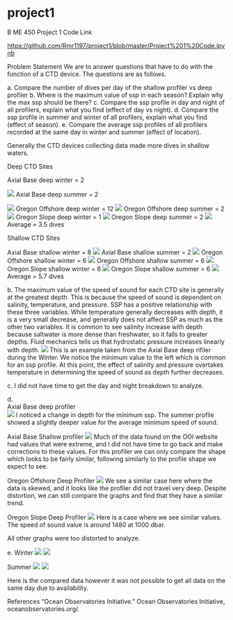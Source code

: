 # project1
B ME 450 Project 1
Code Link

https://github.com/Rmr1197/project1/blob/master/Project%201%20Code.ipynb

Problem Statement
We are to answer questions that have to do with the function of a CTD device. The questions are as follows.

a. Compare the number of dives per day of the shallow profiler vs deep profiler
b. Where is the maximum value of ssp in each season? Explain why the max ssp should be there?
c. Compare the ssp profile in day and night of all profilers, explain what you find (effect of day vs night).
d. Compare the ssp profile in summer and winter of all profilers, explain what you find (effect of season). 
e. Compare the average ssp profiles of all profilers recorded at the same day in winter and summer (effect of location).

Generally the CTD devices collecting data made more dives in shallow waters.

Deep CTD Sites

Axial Base deep winter = 2 

![](https://github.com/Rmr1197/project1/blob/master/images/1.PNG)
Axial Base deep summer = 2

![](https://github.com/Rmr1197/project1/blob/master/images/2.PNG)
Oregon Offshore deep winter = 12
![](https://github.com/Rmr1197/project1/blob/master/images/3.PNG)
Oregon Offshore deep summer = 2
![](https://github.com/Rmr1197/project1/blob/master/images/4.PNG)
Oregon Slope deep winter = 1
![](https://github.com/Rmr1197/project1/blob/master/images/5.PNG)
Oregon Slope deep summer = 2
![](https://github.com/Rmr1197/project1/blob/master/images/6.PNG)
Average = 3.5 dives

Shallow CTD Sites

Axial Base shallow winter = 8
 ![](https://github.com/Rmr1197/project1/blob/master/images/7.PNG)
Axial Base shallow summer = 2
![](https://github.com/Rmr1197/project1/blob/master/images/8.PNG)
Oregon Offshore shallow winter = 6
![](https://github.com/Rmr1197/project1/blob/master/images/9.PNG)
Oregon Offshore shallow summer = 6
![](https://github.com/Rmr1197/project1/blob/master/images/10.PNG)
Oregon Slope shallow winter = 6
![](https://github.com/Rmr1197/project1/blob/master/images/11.PNG)
Oregon Slope shallow summer = 6
![](https://github.com/Rmr1197/project1/blob/master/images/12.PNG)
Average = 5.7 dives
	
b.	The maximum value of the speed of sound for each CTD site is generally at the greatest depth. This is because the speed of sound is dependent on salinity, temperature, and pressure. SSP has a positive relationship with these three variables. While temperature generally decreases with depth, it is a very small decrease, and generally does not affect SSP as much as the other two variables. It is common to see salinity increase with depth because saltwater is more dense than freshwater, so it falls to greater depths. Fluid mechanics tells us that hydrostatic pressure increases linearly with depth.
![](https://github.com/Rmr1197/project1/blob/master/images/13.PNG)
This is an example taken from the Axial Base deep rifiler during the Winter. We notice the minimum value to the left which is common for an ssp profile. At this point, the effect of salinity and pressure overtakes temperature in determining the speed of sound as depth further decreases.

c. 
I did not have time to get the day and night breakdown to analyze.

d. 	
Axial Base deep profiler  
![](https://github.com/Rmr1197/project1/blob/master/images/14.PNG)
I noticed a change in depth for the minimum ssp. The summer profile showed a slightly deeper value for the average minimum speed of sound.

Axial Base Shallow profiler 
![](https://github.com/Rmr1197/project1/blob/master/images/15.PNG)
Much of the data found on the OOI website had values that were extreme, and I did not have time to go back and make corrections to these values. For this profiler we can only compare the shape which looks to be fairly similar, following similarly to the profile shape we expect to see.

Oregon Offshore Deep Profiler
![](https://github.com/Rmr1197/project1/blob/master/images/16.PNG)
We see a similar case here where the data is skewed, and it looks like the profiler did not travel very deep. Despite distortion, we can still compare the graphs and find that they have a similar trend.

Oregon Slope Deep Profiler
![](https://github.com/Rmr1197/project1/blob/master/images/17.PNG)
Here is a case where we see similar values. The speed of sound value is around 1480 at 1000 dbar. 

All other graphs were too distorted to analyze.

e.
Winter
![](https://github.com/Rmr1197/project1/blob/master/images/18.PNG)
![](https://github.com/Rmr1197/project1/blob/master/images/19.PNG)

Summer
![](https://github.com/Rmr1197/project1/blob/master/images/20.PNG)
![](https://github.com/Rmr1197/project1/blob/master/images/21.PNG)

Here is the compared data however it was not possible to get all data on the same day due to availability.

References
“Ocean Observatories Initiative.” Ocean Observatories Initiative, oceanobservatories.org/.

